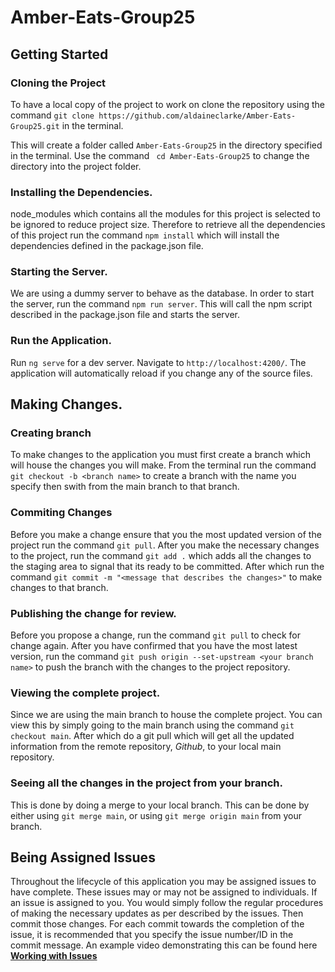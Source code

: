 # Amber-Eats-Group25

## Getting Started

### Cloning the Project

To have a local copy of the project to work on clone the repository using the command `git clone https://github.com/aldaineclarke/Amber-Eats-Group25.git` in the terminal.

This will create a folder called `Amber-Eats-Group25` in the directory specified in the terminal. Use the command ` cd Amber-Eats-Group25` to change the directory into the project folder.

### Installing the Dependencies.

node_modules which contains all the modules for this project is selected to be ignored to reduce project size. Therefore to retrieve all the dependencies of this project run the command `npm install` which will install the dependencies defined in the package.json file.

### Starting the Server.

We are using a dummy server to behave as the database. In order to start the server, run the command `npm run server`. This will call the npm script described in the package.json file and starts the server.

### Run the Application.

Run `ng serve` for a dev server. Navigate to `http://localhost:4200/`. The application will automatically reload if you change any of the source files.

## Making Changes.

### Creating branch

To make changes to the application you must first create a branch which will house the changes you will make.
From the terminal run the command `git checkout -b <branch name>` to create a branch with the name you specify then swith from the main branch to that branch.

### Commiting Changes

Before you make a change ensure that you the most updated version of the project run the command `git pull`.
After you make the necessary changes to the project, run the command `git add .` which adds all the changes to the staging area to signal that its ready to be committed. After which run the command `git commit -m "<message that describes the changes>"` to make changes to that branch.

### Publishing the change for review.

Before you propose a change, run the command `git pull` to check for change again. After you have confirmed that you have the most latest version, run the command `git push origin --set-upstream <your branch name>` to push the branch with the changes to the project repository.

### Viewing the complete project.

Since we are using the main branch to house the complete project. You can view this by simply going to the main branch using the command `git checkout main`. After which do a git pull which will get all the updated information from the remote repository, <em>Github</em>, to your local main repository.

### Seeing all the changes in the project from your branch.

This is done by doing a merge to your local branch. This can be done by either using `git merge main`, or using `git merge origin main` from your branch.

## Being Assigned Issues
Throughout the lifecycle of this application you may be assigned issues to have complete. These issues may or may not be assigned to individuals. If an issue is assigned to you. You would simply follow the regular procedures of making the necessary updates as per described by the issues. Then commit those changes. For each commit towards the completion of the issue, it is recommended that you specify the issue number/ID in the commit message. An example video demonstrating this can be found here **[Working with Issues](https://youtu.be/TKJ4RdhyB5Y)**
